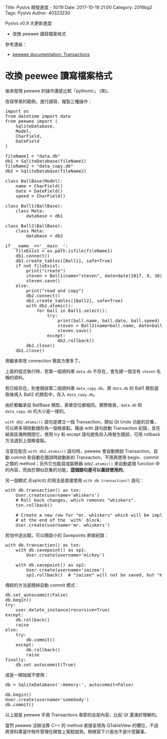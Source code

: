 Title: Pyslvs 開發進度 - 10/19
Date: 2017-10-19 21:00
Category: 2016bg2
Tags: Pyslvs
Author: 40323230

Pyslvs v0.9 大更新進度

+ 改換 peewee 讀寫檔案格式

<!-- PELICAN_END_SUMMARY -->

參考連結：

+ [peewee documentation: Transactions](http://docs.peewee-orm.com/en/latest/peewee/transactions.html#transactions)

改換 peewee 讀寫檔案格式
===

後來發現 peewee 的操作還是比較「pythonic」 (笑)。

改寫學弟的範例，進行讀寫、複製三種操作：

<pre class="brush: python">
import os
from datetime import date
from peewee import (
    SqliteDatabase,
    Model,
    CharField,
    DateField
)

fileName1 = "data.db"
db1 = SqliteDatabase(fileName1)
fileName2 = "data_copy.db"
db2 = SqliteDatabase(fileName2)

class BallBase(Model):
    name = CharField()
    date = DateField()
    speed = CharField()

class Ball1(BallBase):
    class Meta:
        database = db1

class Ball2(BallBase):
    class Meta:
        database = db2

if __name__=='__main__':
    fileExist = os.path.isfile(fileName1)
    db1.connect()
    db1.create_tables([Ball1], safe=True)
    if not fileExist:
        print("create")
        steven = Ball1(name="steven", date=date(2017, 9, 30), speed="3m/s")
        steven.save()
    else:
        print("read and copy")
        db2.connect()
        db2.create_tables([Ball2], safe=True)
        with db2.atomic():
            for ball in Ball1.select():
                try:
                    print(ball.name, ball.date, ball.speed)
                    steven = Ball2(name=ball.name, date=ball.date, speed=ball.speed)
                    steven.save()
                except:
                    db2.rollback()
        db2.close()
    db1.close()
</pre>

用繼承來改 connection 簡直方便多了。

上面的程式執行時，若第一個資料庫 `data.db` 不存在，會先建一個含有 `steven` 名稱的資料。

若已經存在，則會開啟第二個資料庫 `data_copy.db`，將 `data.db` 的 Ball1 類型選取後填入 Ball2 的類型中，存入 `data_copy.db`。

由於都繼承自 BallBase 類型，表單空位都相同。實際檢查，`data.db` 和 `data_copy.db` 的大小是一樣的。

`with db2.atomic()` 語句是建立一個 Transaction，類似 Qt Undo 功能的巨集，可以將多項改動儲存為一個檢查點，藉由 with 語句啟動 Transaction 紀錄，並在結束區塊時關閉它。使用 try 和 except 語句避免存入時發生錯誤，可用 rollback 方法退到上個檢查點。

注意在配合 `with db2.atomic()` 語句時，peewee 會自動開啟 Transaction、自動 commit 和自動在錯誤時啟動新的 Transaction，不用再使用 begin、commit 之類的 method；另外它也能寫成裝飾器 `@db2.atomic()` 來自動處理 function 中的內容，而由於類似巨集的功能，**這個語句是可以巢狀使用的**。

另一個顯式 (Explicit) 的用法是直接使用 `with db.transaction()` 語句：

<pre class="brush: python">
with db.transaction() as txn:
    User.create(username='whiskers')
    # Roll back changes, which removes "whiskers".
    txn.rollback()

    # Create a new row for "mr. whiskers" which will be implicitly committed
    # at the end of the `with` block.
    User.create(username='mr. whiskers')
</pre>

若怕中途出錯，可以開啟小的 Savepoints 來做紀錄：

<pre class="brush: python">
with db.transaction() as txn:
    with db.savepoint() as sp1:
        User.create(username='mickey')

    with db.savepoint() as sp2:
        User.create(username='zaizee')
        sp2.rollback()  # "zaizee" will not be saved, but "mickey" will be.
</pre>

傳統的方法是關掉自動 commit 模式：

<pre class="brush: python">
db.set_autocommit(False)
db.begin()
try:
    user.delete_instance(recursive=True)
except:
    db.rollback()
    raise
else:
    try:
        db.commit()
    except:
        db.rollback()
        raise
finally:
    db.set_autocommit(True)
</pre>

或是一開始就不使用：

<pre class="brush: python">
db = SqliteDatabase(':memory:', autocommit=False)

db.begin()
User.create(username='somebody')
db.commit()
</pre>

以上就是 peewee 手冊 Transactions 章節的全部內容，比起 Qt 還滿好理解的。

當然 peewee 沒辦法靠 C++ 的 method 直接呈現為 QTableView 的欄位，不過將資料庫當作物件管理在開發上駕輕就熟，稍微寫下介面也不是什麼難事。